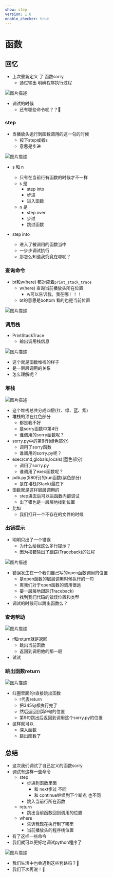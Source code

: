 ```yaml
---
show: step
version: 1.0
enable_checker: true
---
```


# 函数

## 回忆

- 上次重新定义 了 函数sorry
	- 通过输出 明确程序执行过程

![图片描述](https://doc.shiyanlou.com/courses/uid1190679-20230408-1680919161710)

- 调试的时候
	- 还有哪些命令呢？？🤔


### step

- 当播放头运行到函数调用的这一句的时候
	- 按下step或者s
	- 意思是步进

![图片描述](https://doc.shiyanlou.com/courses/uid1190679-20220724-1658671653104)

- s 和 n
	- 只有在当前行有函数的时候才不一样
	- s 是
		- step into 
		- 步进 
		- 进入函数
	- n 是
		- step over
		- 步过
		- 跳过函数

- step into
	- 进入了被调用的函数当中
	- 一步步调试执行
	- 那怎么知道我究竟在哪呢？

### 查询命令

- bt和w(here) 都对应着`print_stack_trace`
	- w(here) 查询当前播放头所在位置
		- w可以告诉我，我在哪！！！
	- bt的意思是bottom 看的也是当前位置

![图片描述](https://doc.shiyanlou.com/courses/uid1190679-20220724-1658671886609)

### 调用栈

- PrintStackTrace
	- 输出调用栈信息

![图片描述](https://doc.shiyanlou.com/courses/uid1190679-20220724-1658672062630)

- 这个就是函数堆栈的样子
- 是一层层调用的关系
- 怎么理解呢？

### 堆栈

![图片描述](https://doc.shiyanlou.com/courses/uid1190679-20220724-1658672255596)

- 这个堆栈总共分成四层(红、绿、蓝、紫)
- 堆栈的顶在红色部分
	- 都是我不好
	- 是sorry函数中第4行
	- 谁调用的sorry函数呢？
- sorry.py中的第8行(绿色部分)
	- 调用了sorry函数
	- 谁调用的sorry.py呢？
- exec(cmd,globals,locals)(蓝色部分)
	- 调用了sorry.py
	- 谁调用了exec函数呢？
- pdb.py(580行)的run函数(紫色部分)
	- 是在堆栈(Stack)最底下
- 函数就是这样层层调用的
	- step进去后可以进函数内部调试
	- 出了错也是一层层地找到位置
- 比如
	- 我们打开一个不存在的文件的时候

### 出错提示

- 明明只出了一个错误
	- 为什么给我这么多行提示？
	- 因为报错输出了跟踪(Traceback)的过程

![图片描述](https://doc.shiyanlou.com/courses/uid1190679-20220801-1659320262122)

- 错误发生在一个我们自己写的open函数调用的位置
	- 是open函数的层层调用时候执行的一句
	- 离我们对于open函数的调用很远
	- 要一层层地跟踪(Traceback)
	- 找到我们代码的错误位置和类型
- 调试的时候可以跳出函数么？

### 查询帮助

![图片描述](https://doc.shiyanlou.com/courses/uid1190679-20220724-1658672918917)

- r和return就是返回
	- 跳出当前函数
	- 返回到调用他的那一层
- 试试

### 跳出函数return

![图片描述](https://doc.shiyanlou.com/courses/uid1190679-20220724-1658673097928)

- 红圈里面的r直接跳出函数
	- r代表return
	- 把345句都执行完了
	- 然后返回到第9句的位置
	- 第9句跳出后返回到调用这个sorry.py的位置
- 这样就可以
	- 深入函数
	- 跳出函数了

## 总结 

- 这次我们调试了自己定义的函数sorry
- 调试有这样一些命令
	- step
		- 步进到函数里面
			- 和 next步过 不同
			- 和 continue继续到下个断点 也不同
		- 跳入当前行所在函数
	- return 
		- 跳出当前函数回到调用的位置
	- where 
		- 告诉我现在执行到了哪里
		- 当前播放头的程序栈位置
- 有了这样一些命令
- 我们就可以更好地调试python程序了

![图片描述](https://doc.shiyanlou.com/courses/uid1190679-20220725-1658716072367)

- 我们生活中也会遇到这些套路吗？🤔
- 我们下次再说！👋
